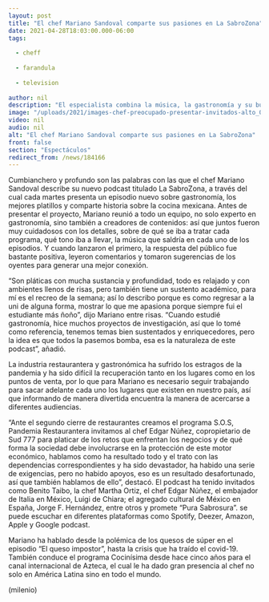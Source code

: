 ```yaml
---
layout: post
title: "El chef Mariano Sandoval comparte sus pasiones en La SabroZona"
date: 2021-04-28T18:03:00.000-06:00
tags:
  
  - cheff
  
  - farandula
  
  - television
  
author: nil
description: "El especialista combina la música, la gastronomía y su buena onda en su podcasts."
image: "/uploads/2021/images-chef-preocupado-presentar-invitados-alto_0_24_431_268.jpeg"
video: nil
audio: nil
alt: "El chef Mariano Sandoval comparte sus pasiones en La SabroZona"
front: false
section: "Espectáculos"
redirect_from: /news/184166
---
```


Cumbianchero y profundo son las palabras con las que el chef Mariano Sandoval describe su nuevo podcast titulado La SabroZona, a través del cual cada martes presenta un episodio nuevo sobre gastronomía, los mejores platillos y comparte historia sobre la cocina mexicana. Antes de presentar el proyecto, Mariano reunió a todo un equipo, no solo experto en gastronomía, sino también a creadores de contenidos: así que juntos fueron muy cuidadosos con los detalles, sobre de qué se iba a tratar cada programa, qué tono iba a llevar, la música que saldría en cada uno de los episodios. Y cuando lanzaron el primero, la respuesta del público fue bastante positiva, leyeron comentarios y tomaron sugerencias de los oyentes para generar una mejor conexión.

“Son pláticas con mucha sustancia y profundidad, todo es relajado y con ambientes llenos de risas, pero también tiene un sustento académico, para mí es el recreo de la semana; así lo describo porque es como regresar a la uni de alguna forma, mostrar lo que me apasiona porque siempre fui el estudiante más ñoño”, dijo Mariano entre risas. “Cuando estudié gastronomía, hice muchos proyectos de investigación, así que lo tomé como referencia, tenemos temas bien sustentados y enriquecedores, pero la idea es que todos la pasemos bomba, esa es la naturaleza de este podcast”, añadió. 

La industria restaurantera y gastronómica ha sufrido los estragos de la pandemia y ha sido difícil la recuperación tanto en los lugares como en los puntos de venta, por lo que para Mariano es necesario seguir trabajando para sacar adelante cada uno los lugares que existen en nuestro país, así que informando de manera divertida encuentra la manera de acercarse a diferentes audiencias. 

“Ante el segundo cierre de restaurantes creamos el programa S.O.S, Pandemia Restaurantera invitamos al chef Edgar Núñez, copropietario de Sud 777 para platicar de los retos que enfrentan los negocios y de qué forma la sociedad debe involucrarse en la protección de este motor económico, hablamos como ha resultado todo y el trato con las dependencias correspondientes y ha sido devastador, ha habido una serie de exigencias, pero no habido apoyos, eso es un resultado desafortunado, así que también hablamos de ello”, destacó. El podcast ha tenido invitados como Benito Taibo, la chef Martha Ortiz, el chef Edgar Núñez, el embajador de Italia en México, Luigi de Chiara; el agregado cultural de México en España, Jorge F. Hernández, entre otros y promete “Pura Sabrosura”. se puede escuchar en diferentes plataformas como Spotify, Deezer, Amazon, Apple y Google podcast.

Mariano ha hablado desde la polémica de los quesos de súper en el episodio “El queso impostor”, hasta la crisis que ha traído el covid-19. También conduce el programa Cocinísima desde hace cinco años para el canal internacional de Azteca, el cual le ha dado gran presencia al chef no solo en América Latina sino en todo el mundo. 

(milenio)